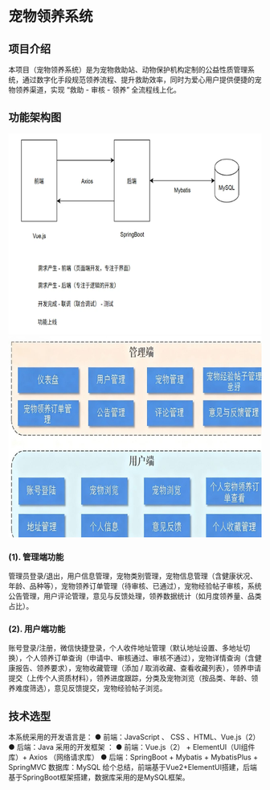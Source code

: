 <h1>宠物领养系统</h1>
<h2>项目介绍</h2>
本项目（宠物领养系统）是为宠物救助站、动物保护机构定制的公益性质管理系统，通过数字化手段规范领养流程、提升救助效率，同时为爱心用户提供便捷的宠物领养渠道，实现 “救助 - 审核 - 领养” 全流程线上化。
<h2>功能架构图</h2>
<img src="file/框架.png" alt="框架图" width="600" height="400">
<img src="file/guanli.png" alt="架构图" width="600" height="400">
<h3>(1). 管理端功能​</h3>
管理员登录/退出，用户信息管理，宠物类别管理，宠物信息管理（含健康状况、年龄、品种等），宠物领养订单管理（待审核、已通过），宠物经验帖子审核，系统公告管理，用户评论管理，意见与反馈处理，领养数据统计（如月度领养量、品类占比）。​
<h3>(2). 用户端功能​</h3>
账号登录/注册，微信快捷登录，个人收件地址管理（默认地址设置、多地址切换），个人领养订单查询（申请中、审核通过、审核不通过），宠物详情查询（含健康报告、领养要求），宠物收藏管理（添加 / 取消收藏、查看收藏列表），领养申请提交（上传个人资质材料），领养进度跟踪，分类及宠物浏览（按品类、年龄、领养难度筛选），意见反馈提交，宠物经验帖子浏览。
<h2>技术选型</h2>
本系统采用的开发语言是：
● 前端：JavaScript 、 CSS 、HTML、Vue.js（2）
● 后端：Java
采用的开发框架 ：
● 前端：Vue.js（2） + ElementUI（UI组件库）+ Axios （网络请求库）
● 后端：SpringBoot + Mybatis + MybatisPlus + SpringMVC
数据库：MySQL
给个总结，前端基于Vue2+ElementUI搭建，后端基于SpringBoot框架搭建，数据库采用的是MySQL框架。
